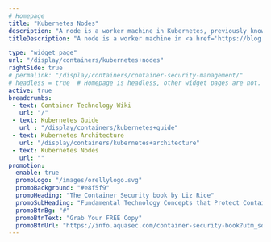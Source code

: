 ```yaml
---
# Homepage
title: "Kubernetes Nodes"
description: "A node is a worker machine in Kubernetes, previously known as a minion. A node may be a VM or physical machine, depending on the cluster. Each node in Kubernetes has the services necessary to run pods and is managed by the master components. The services on a node include Docker, kubelet and kube-proxy. This page gathers resources about how to create and manage Kubernetes Nodes."
titleDescription: "A node is a worker machine in <a href='https://blog.aquasec.com/managing-kubernetes-secrets' class='external-link' target='_blank'>Kubernetes</a>, previously known as a minion. A node may be a VM or physical machine, depending on the <a href='/display/containers/Kubernetes+Cluster'>cluster</a>. Each node in Kubernetes has the services necessary to run pods and is managed by the master components. The services on a node include <a href='/display/containers/Docker+Containers'>Docker</a>, kubelet and kube-proxy. This page gathers resources about how to create and manage <a href='/display/containers/Kubernetes+Guide'>Kubernetes</a> Nodes." 

type: "widget_page"
url: "/display/containers/kubernetes+nodes" 
rightSide: true 
# permalink: "/display/containers/container-security-management/"
# headless = true  # Homepage is headless, other widget pages are not.
active: true
breadcrumbs:
 - text: Container Technology Wiki
   url: "/"
 - text: Kubernetes Guide
   url : "/display/containers/kubernetes+guide"
 - text: Kubernetes Architecture
   url: "/display/containers/kubernetes+architecture"
 - text: Kubernetes Nodes
   url: ""
promotion:
  enable: true
  promoLogo: "/images/orellylogo.svg"
  promoBackground: "#e8f5f9"
  promoHeading: "The Container Security book by Liz Rice"
  promoSubHeading: "Fundamental Technology Concepts that Protect Containerized Applications"
  promoBtnBg: "#"
  promoBtnText: "Grab Your FREE Copy"
  promoBtnUrl: "https://info.aquasec.com/container-security-book?utm_source=wiki"
---
```



